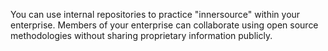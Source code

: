 You can use internal repositories to practice "innersource" within your enterprise. Members of your enterprise can collaborate using open source methodologies without sharing proprietary information publicly.
